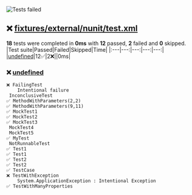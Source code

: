 ![Tests failed](https://img.shields.io/badge/tests-12%20passed%2C%202%20failed-critical)
## ❌ <a id="user-content-r0" href="#r0">fixtures/external/nunit/test.xml</a>
**18** tests were completed in **0ms** with **12** passed, **2** failed and **0** skipped.
|Test suite|Passed|Failed|Skipped|Time|
|:---|---:|---:|---:|---:|
|[undefined](#r0s0)|12✅|2❌||0ms|
### ❌ <a id="user-content-r0s0" href="#r0s0">undefined</a>
```
❌ FailingTest
	Intentional failure
 InconclusiveTest
✅ MethodWithParameters(2,2)
✅ MethodWithParameters(9,11)
✅ MockTest1
✅ MockTest2
✅ MockTest3
 MockTest4
 MockTest5
✅ MyTest
 NotRunnableTest
✅ Test1
✅ Test1
✅ Test2
✅ Test2
✅ TestCase
❌ TestWithException
	System.ApplicationException : Intentional Exception
✅ TestWithManyProperties
```